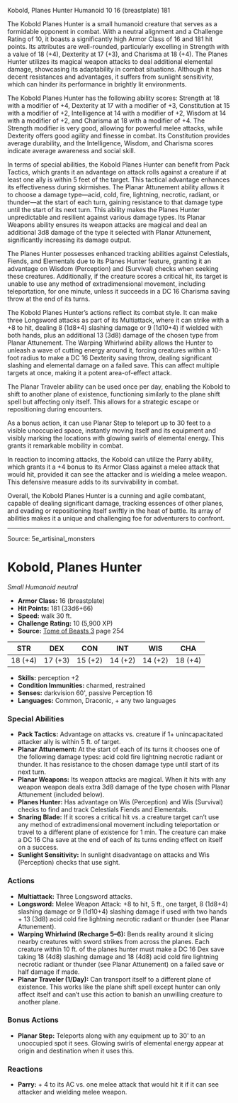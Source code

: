 <MonsterName/>Kobold, Planes Hunter</MonsterName>
<CreatureType/>Humanoid</CreatureType>
<CR/>10</CR>
<AC/>16 (breastplate)</AC>
<HP/>181</HP>
<summary>The Kobold Planes Hunter is a small humanoid creature that serves as a formidable opponent in combat. With a neutral alignment and a Challenge Rating of 10, it boasts a significantly high Armor Class of 16 and 181 hit points. Its attributes are well-rounded, particularly excelling in Strength with a value of 18 (+4), Dexterity at 17 (+3), and Charisma at 18 (+4). The Planes Hunter utilizes its magical weapon attacks to deal additional elemental damage, showcasing its adaptability in combat situations. Although it has decent resistances and advantages, it suffers from sunlight sensitivity, which can hinder its performance in brightly lit environments.</summary>

<detail>

The Kobold Planes Hunter has the following ability scores: Strength at 18 with a modifier of +4, Dexterity at 17 with a modifier of +3, Constitution at 15 with a modifier of +2, Intelligence at 14 with a modifier of +2, Wisdom at 14 with a modifier of +2, and Charisma at 18 with a modifier of +4. The Strength modifier is very good, allowing for powerful melee attacks, while Dexterity offers good agility and finesse in combat. Its Constitution provides average durability, and the Intelligence, Wisdom, and Charisma scores indicate average awareness and social skill. 

In terms of special abilities, the Kobold Planes Hunter can benefit from Pack Tactics, which grants it an advantage on attack rolls against a creature if at least one ally is within 5 feet of the target. This tactical advantage enhances its effectiveness during skirmishes. The Planar Attunement ability allows it to choose a damage type—acid, cold, fire, lightning, necrotic, radiant, or thunder—at the start of each turn, gaining resistance to that damage type until the start of its next turn. This ability makes the Planes Hunter unpredictable and resilient against various damage types. Its Planar Weapons ability ensures its weapon attacks are magical and deal an additional 3d8 damage of the type it selected with Planar Attunement, significantly increasing its damage output.

The Planes Hunter possesses enhanced tracking abilities against Celestials, Fiends, and Elementals due to its Planes Hunter feature, granting it an advantage on Wisdom (Perception) and (Survival) checks when seeking these creatures. Additionally, if the creature scores a critical hit, its target is unable to use any method of extradimensional movement, including teleportation, for one minute, unless it succeeds in a DC 16 Charisma saving throw at the end of its turns.

The Kobold Planes Hunter’s actions reflect its combat style. It can make three Longsword attacks as part of its Multiattack, where it can strike with a +8 to hit, dealing 8 (1d8+4) slashing damage or 9 (1d10+4) if wielded with both hands, plus an additional 13 (3d8) damage of the chosen type from Planar Attunement. The Warping Whirlwind ability allows the Hunter to unleash a wave of cutting energy around it, forcing creatures within a 10-foot radius to make a DC 16 Dexterity saving throw, dealing significant slashing and elemental damage on a failed save. This can affect multiple targets at once, making it a potent area-of-effect attack.

The Planar Traveler ability can be used once per day, enabling the Kobold to shift to another plane of existence, functioning similarly to the plane shift spell but affecting only itself. This allows for a strategic escape or repositioning during encounters. 

As a bonus action, it can use Planar Step to teleport up to 30 feet to a visible unoccupied space, instantly moving itself and its equipment and visibly marking the locations with glowing swirls of elemental energy. This grants it remarkable mobility in combat.

In reaction to incoming attacks, the Kobold can utilize the Parry ability, which grants it a +4 bonus to its Armor Class against a melee attack that would hit, provided it can see the attacker and is wielding a melee weapon. This defensive measure adds to its survivability in combat.

Overall, the Kobold Planes Hunter is a cunning and agile combatant, capable of dealing significant damage, tracking essences of other planes, and evading or repositioning itself swiftly in the heat of battle. Its array of abilities makes it a unique and challenging foe for adventurers to confront.</detail>



---

Source: 5e_artisinal_monsters

# Kobold, Planes Hunter

*Small* *Humanoid* *neutral*

- **Armor Class:** 16 (breastplate)
- **Hit Points:** 181 (33d6+66)
- **Speed:** walk 30 ft.
- **Challenge Rating:** 10 (5,900 XP)
- **Source:** [Tome of Beasts 3](https://koboldpress.com/kpstore/product/tome-of-beasts-3-for-5th-edition/) page 254

| STR | DEX | CON | INT | WIS | CHA |
| --- | --- | --- | --- | --- | --- |
| 18 (+4) | 17 (+3) | 15 (+2) | 14 (+2) | 14 (+2) | 18 (+4) |

- **Skills:** perception +2
- **Condition Immunities:** charmed, restrained
- **Senses:** darkvision 60', passive Perception 16
- **Languages:** Common, Draconic, + any two languages

### Special Abilities

- **Pack Tactics:** Advantage on attacks vs. creature if 1+ unincapacitated attacker ally is within 5 ft. of target.
- **Planar Attunement:** At the start of each of its turns it chooses one of the following damage types: acid cold fire lightning necrotic radiant or thunder. It has resistance to the chosen damage type until start of its next turn.
- **Planar Weapons:** Its weapon attacks are magical. When it hits with any weapon weapon deals extra 3d8 damage of the type chosen with Planar Attunement (included below).
- **Planes Hunter:** Has advantage on Wis (Perception) and Wis (Survival) checks to find and track Celestials Fiends and Elementals.
- **Snaring Blade:** If it scores a critical hit vs. a creature target can’t use any method of extradimensional movement including teleportation or travel to a different plane of existence for 1 min. The creature can make a DC 16 Cha save at the end of each of its turns ending effect on itself on a success.
- **Sunlight Sensitivity:** In sunlight disadvantage on attacks and Wis (Perception) checks that use sight.

### Actions

- **Multiattack:** Three Longsword attacks.
- **Longsword:** Melee Weapon Attack: +8 to hit, 5 ft., one target, 8 (1d8+4) slashing damage or 9 (1d10+4) slashing damage if used with two hands + 13 (3d8) acid cold fire lightning necrotic radiant or thunder (see Planar Attunement).
- **Warping Whirlwind (Recharge 5–6):** Bends reality around it slicing nearby creatures with sword strikes from across the planes. Each creature within 10 ft. of the planes hunter must make a DC 16 Dex save taking 18 (4d8) slashing damage and 18 (4d8) acid cold fire lightning necrotic radiant or thunder (see Planar Attunement) on a failed save or half damage if made.
- **Planar Traveler (1/Day):** Can transport itself to a different plane of existence. This works like the plane shift spell except hunter can only affect itself and can’t use this action to banish an unwilling creature to another plane.

### Bonus Actions

- **Planar Step:** Teleports along with any equipment up to 30' to an unoccupied spot it sees. Glowing swirls of elemental energy appear at origin and destination when it uses this.

### Reactions

- **Parry:** + 4 to its AC vs. one melee attack that would hit it if it can see attacker and wielding melee weapon.




